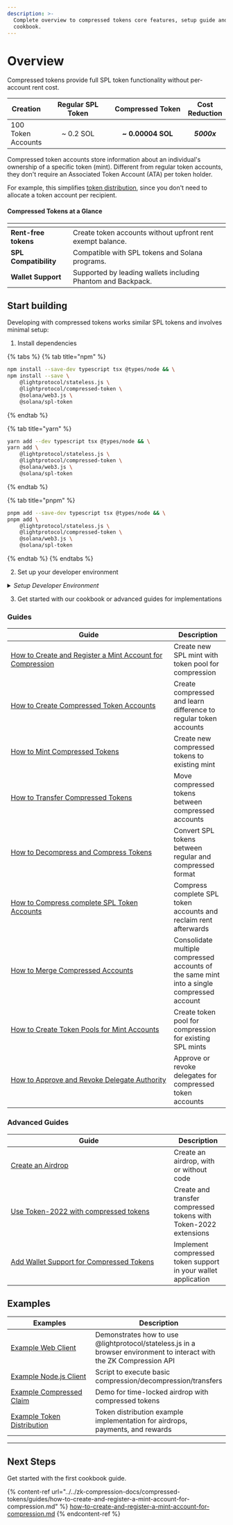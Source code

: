 ```yaml
---
description: >-
  Complete overview to compressed tokens core features, setup guide and
  cookbook.
---
```


# Overview

Compressed tokens provide full SPL token functionality without per-account rent cost.

<table><thead><tr><th valign="middle">Creation</th><th width="200" align="center">Regular SPL Token</th><th width="200" align="center">Compressed Token</th><th align="center">Cost Reduction</th></tr></thead><tbody><tr><td valign="middle">100 Token Accounts</td><td align="center">~ 0.2 SOL</td><td align="center"><strong>~ 0.00004 SOL</strong></td><td align="center"><em><strong>5000x</strong></em></td></tr></tbody></table>

Compressed token accounts store information about an individual's ownership of a specific token (mint). Different from regular token accounts, they don't require an Associated Token Account (ATA) per token holder.

For example, this simplifies [token distribution](advanced-guides/create-an-airdrop.md), since you don't need to allocate a token account per recipient.

#### Compressed Tokens at a Glance

<table data-view="cards"><thead><tr><th></th><th></th></tr></thead><tbody><tr><td><strong>Rent-free tokens</strong></td><td>Create token accounts without upfront rent exempt balance.</td></tr><tr><td><strong>SPL Compatibility</strong></td><td>Compatible with SPL tokens and Solana programs.</td></tr><tr><td><strong>Wallet Support</strong></td><td>Supported by leading wallets including Phantom and Backpack.</td></tr></tbody></table>

## Start building

Developing with compressed tokens works similar SPL tokens and involves minimal setup:

1. Install dependencies

{% tabs %}
{% tab title="npm" %}
```bash
npm install --save-dev typescript tsx @types/node && \
npm install --save \
    @lightprotocol/stateless.js \
    @lightprotocol/compressed-token \
    @solana/web3.js \
    @solana/spl-token
```
{% endtab %}

{% tab title="yarn" %}
```bash
yarn add --dev typescript tsx @types/node && \
yarn add \
    @lightprotocol/stateless.js \
    @lightprotocol/compressed-token \
    @solana/web3.js \
    @solana/spl-token
```
{% endtab %}

{% tab title="pnpm" %}
```bash
pnpm add --save-dev typescript tsx @types/node && \
pnpm add \
    @lightprotocol/stateless.js \
    @lightprotocol/compressed-token \
    @solana/web3.js \
    @solana/spl-token
```
{% endtab %}
{% endtabs %}

2. Set up your developer environment

<details>

<summary><em>Setup Developer Environment</em></summary>

By default, all guides use Localnet.

```bash
# Install the development CLI
npm install @lightprotocol/zk-compression-cli
```

```bash
# Start a local test validator
light test-validator

## ensure you have the Solana CLI accessible in your system PATH 
```

```typescript
// createRpc() defaults to local test validator endpoints
import {
  Rpc,
  createRpc,
} from "@lightprotocol/stateless.js";

const connection: Rpc = createRpc();

async function main() {
  let slot = await connection.getSlot();
  console.log(slot);

  let health = await connection.getIndexerHealth(slot);
  console.log(health);
  // "Ok"
}

main();
```

**Alternative: Using Devnet**

Replace `<your-api-key>` with your actual API key. [Get your API key here](https://www.helius.dev/zk-compression), if you don't have one yet.

```typescript
import { createRpc } from "@lightprotocol/stateless.js";

// Helius exposes Solana and Photon RPC endpoints through a single URL
const RPC_ENDPOINT = "https://devnet.helius-rpc.com?api-key=<your_api_key>";
const connection = createRpc(RPC_ENDPOINT, RPC_ENDPOINT, RPC_ENDPOINT);

console.log("Connection created!");
console.log("RPC Endpoint:", RPC_ENDPOINT);
```

</details>

3. Get started with our cookbook or advanced guides for implementations

### Guides

<table><thead><tr><th width="359.98333740234375">Guide</th><th>Description</th></tr></thead><tbody><tr><td><a href="../../zk-compression-docs/compressed-tokens/guides/how-to-create-and-register-a-mint-account-for-compression.md">How to Create and Register a Mint Account for Compression</a></td><td>Create new SPL mint with token pool for compression</td></tr><tr><td><a href="../../zk-compression-docs/compressed-tokens/guides/how-to-create-compressed-token-accounts.md">How to Create Compressed Token Accounts</a></td><td>Create compressed and learn difference to regular token accounts</td></tr><tr><td><a href="../../zk-compression-docs/compressed-tokens/guides/how-to-mint-compressed-tokens.md">How to Mint Compressed Tokens</a></td><td>Create new compressed tokens to existing mint</td></tr><tr><td><a href="../../zk-compression-docs/compressed-tokens/guides/how-to-transfer-compressed-token.md">How to Transfer Compressed Tokens</a></td><td>Move compressed tokens between compressed accounts</td></tr><tr><td><a href="../../zk-compression-docs/compressed-tokens/guides/how-to-compress-and-decompress-spl-tokens.md">How to Decompress and Compress Tokens</a></td><td>Convert SPL tokens between regular and compressed format</td></tr><tr><td><a href="../../zk-compression-docs/compressed-tokens/guides/how-to-compress-complete-spl-token-accounts.md">How to Compress complete SPL Token Accounts</a></td><td>Compress complete SPL token accounts and reclaim rent afterwards</td></tr><tr><td><a href="../../zk-compression-docs/compressed-tokens/guides/how-to-merge-compressed-token-accounts.md">How to Merge Compressed Accounts</a></td><td>Consolidate multiple compressed accounts of the same mint into a single compressed account</td></tr><tr><td><a href="../../zk-compression-docs/compressed-tokens/guides/how-to-create-compressed-token-pools-for-mint-accounts.md">How to Create Token Pools for Mint Accounts</a></td><td>Create token pool for compression for existing SPL mints</td></tr><tr><td><a href="../../zk-compression-docs/compressed-tokens/guides/how-to-approve-and-revoke-delegate-authority.md">How to Approve and Revoke Delegate Authority</a></td><td>Approve or revoke delegates for compressed token accounts</td></tr></tbody></table>

### Advanced Guides

<table><thead><tr><th width="360.35003662109375">Guide</th><th>Description</th></tr></thead><tbody><tr><td><a href="advanced-guides/create-an-airdrop.md">Create an Airdrop</a></td><td>Create an airdrop, with or without code</td></tr><tr><td><a href="advanced-guides/use-token-2022-with-compression.md">Use Token-2022 with compressed tokens</a></td><td>Create and transfer compressed tokens with Token-2022 extensions</td></tr><tr><td><a href="advanced-guides/add-wallet-support-for-compressed-tokens.md">Add Wallet Support for Compressed Tokens</a></td><td>Implement compressed token support in your wallet application</td></tr></tbody></table>

## Examples

<table><thead><tr><th width="360">Examples</th><th>Description</th></tr></thead><tbody><tr><td><a href="https://github.com/Lightprotocol/example-web-client">Example Web Client</a></td><td>Demonstrates how to use @lightprotocol/stateless.js in a browser environment to interact with the ZK Compression API</td></tr><tr><td><a href="https://github.com/Lightprotocol/example-nodejs-client">Example Node.js Client</a></td><td>Script to execute basic compression/decompression/transfers</td></tr><tr><td><a href="https://github.com/Lightprotocol/example-compressed-claim">Example Compressed Claim</a></td><td>Demo for time-locked airdrop with compressed tokens</td></tr><tr><td><a href="https://github.com/Lightprotocol/example-token-distribution">Example Token Distribution</a></td><td>Token distribution example implementation for airdrops, payments, and rewards</td></tr></tbody></table>

***

## Next Steps

Get started with the first cookbook guide.

{% content-ref url="../../zk-compression-docs/compressed-tokens/guides/how-to-create-and-register-a-mint-account-for-compression.md" %}
[how-to-create-and-register-a-mint-account-for-compression.md](../../zk-compression-docs/compressed-tokens/guides/how-to-create-and-register-a-mint-account-for-compression.md)
{% endcontent-ref %}
